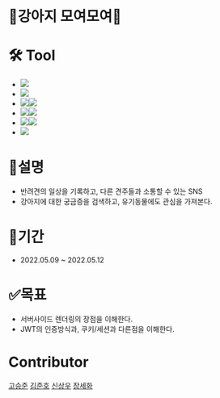 # :dog:강아지 모여모여:dog:

# :hammer_and_wrench: Tool
- <img src="https://img.shields.io/badge/PyCharm-lightgrey?style=flat&logo=PyCharm&logoColor=000000"/>
- <img src="https://img.shields.io/badge/HTML5-orange?style=flat&logo=HTML5&logoColor=E34F26"/>
- <img src="https://img.shields.io/badge/Css3-yellowgreen?style=flat&logo=Css3&logoColor=1572B6"/><img src="https://img.shields.io/badge/Bootstrap-blueviolet?style=flat&logo=Bootstrap&logoColor=7952B3"/>
- <img src="https://img.shields.io/badge/JavaScript-yellow?style=flat&logo=JavaScript&logoColor=F7DF1E"/><img src="https://img.shields.io/badge/jQuery-9cf?style=flat&logo=jQuery&logoColor=0769AD"/>
- <img src="https://img.shields.io/badge/Python-9cf?style=flat&logo=Python&logoColor=3776AB"/><img src="https://img.shields.io/badge/Flask-lightgrey?style=flat&logo=Flask&logoColor=000000"/>
- <img src="https://img.shields.io/badge/MongoDB-success?style=flat&logo=MongoDB&logoColor=47A248"/>

# :eyes:설명
- 반려견의 일상을 기록하고, 다른 견주들과 소통할 수 있는 SNS
- 강아지에 대한 궁금증을 검색하고, 유기동물에도 관심을 가져본다.

# :calendar:기간
- 2022.05.09 ~ 2022.05.12

# :white_check_mark:목표
- 서버사이드 렌더링의 장점을 이해한다.
- JWT의 인증방식과, 쿠키/세션과 다른점을 이해한다.

# Contributor
<a target='_blank' href='https://github.com/kokomong2'>고승준<a/>
<a target='_blank' href='https://github.com/kevinkim910408'>김준호<a/>
<a target='_blank' href='https://github.com/shinsang97'>신상우<a/>
<a target='_blank' href='https://github.com/saehwa95'>장세화<a/>
